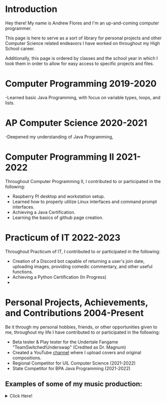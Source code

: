 # **Introduction**
Hey there! My name is Andrew Flores and I'm an up-and-coming computer programmer. 

This page is here to serve as a sort of library for personal projects and other Computer Science related endeavors I have worked on throughout my High School career.

Additionally, this page is ordered by classes and the school year in which I took them in order to allow for easy access to specific projects and files.

# **Computer Programming 2019-2020** 
-Learned basic Java Programming, with focus on variable types, loops, and lists.
# **AP Computer Science 2020-2021** 
-Deepened my understanding of Java Programming, 
# **Computer Programming II 2021-2022** 
Throughout Computer Programming II, I contributed to or participated in the following:
- Raspberry PI desktop  and workstation setup.
- Learned how to properly utilize Linux interfaces and command prompt interfaces.
- Achieving a Java Certification.
- Learning the basics of github page creation.

# **Practicum of IT 2022-2023** 
Throughout Practicum of IT, I contributed to or participated in the following:
- Creation of a Discord bot capable of returning a user's join date, uploading images, providing comedic commentary, and other useful functions.
- Achieving a Python Certification (In Progress)
- 

# **Personal Projects, Achievements, and Contributions 2004-Present**
Be it through my personal hobbies, friends, or other opportunities given to me, throughout my life I have contributed to or participated in the following:
- Beta tester & Play tester for the Undertale Fangame "TeamSwitched!Underswap" (Credited as Dr. Magnum)
- Created a YouTube [channel](https://www.youtube.com/@Dr.Magnum) where I upload covers and original compositions.
- Regional Competitor for UIL Computer Science (2021-2022)
- State Competitor for BPA Java Programming (2021-2022)
## **Examples of some of my music production:**
<details><summary>Click Here!</summary>
<p>


#### Chiptune Covers

#### Techno Covers

#### Piano Covers

#### Original Compositions

</p>
</details>
